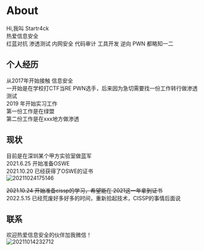 # About
Hi,我叫 Startr4ck  
热爱信息安全  
红蓝对抗 渗透测试 内网安全 代码审计 工具开发 逆向 PWN 都略知一二  


## 个人经历  
从2017年开始接触 信息安全  
一开始是在学校打CTF当RE PWN选手，后来因为急切需要找一份工作转行做渗透测试  
2019 年开始实习工作  
第一份工作是在绿盟        
第二份工作是在xxx地方做渗透    


## 现状  
目前是在深圳某个甲方实验室做蓝军  
2021.6.25 开始准备OSWE  
2021.10.20 已经获得了OSWE的证书  
![20211024175146](https://picsfor.oss-cn-shenzhen.aliyuncs.com/blogs/imgs/20211024175146.png)  

~~2021.10.24 开始准备cissp的学习，希望能在 2021这一年拿到证书~~  
2022.5.15 已经荒废好多好多的时间，重新拾起技术，CISSP的事情后面说




## 联系  
欢迎热爱信息安全的伙伴加我微信！  
![20211014232712](https://picsfor.oss-cn-shenzhen.aliyuncs.com/blogs/imgs/20211014232712.png)